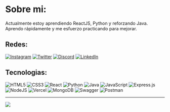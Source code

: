 # Sobre mi:
Actualmente estoy aprendiendo ReactJS, Python y reforzando Java.<br>Aprendo rápidamente y me esfuerzo practicando para mejorar.


## Redes:
[![Instagram](https://img.shields.io/badge/Instagram-%23E4405F.svg?logo=Instagram&logoColor=white)](https://instagram.com/D3r3_k_) 
[![Twitter](https://img.shields.io/badge/Twitter-%231DA1F2.svg?logo=Twitter&logoColor=white)](https://twitter.com/D3r3_k_) 
[![Discord](https://img.shields.io/badge/Discord-%237289DA.svg?logo=discord&logoColor=white)](https://discord.gg/D3r3_k_#2392) 
[![LinkedIn](https://img.shields.io/badge/LinkedIn-%230077B5.svg?logo=linkedin&logoColor=white)](https://linkedin.com/in/d3r3k) 


## Tecnologias:
![HTML5](https://img.shields.io/badge/html5-%23E34F26.svg?style=for-the-badge&logo=html5&logoColor=white) 
![CSS3](https://img.shields.io/badge/css3-%231572B6.svg?style=for-the-badge&logo=css3&logoColor=white) 
![React](https://img.shields.io/badge/react-%2320232a.svg?style=for-the-badge&logo=react&logoColor=%2361DAFB)
![Python](https://img.shields.io/badge/python-3670A0?style=for-the-badge&logo=python&logoColor=ffdd54) 
![Java](https://img.shields.io/badge/java-%23ED8B00.svg?style=for-the-badge&logo=java&logoColor=white) 
![JavaScript](https://img.shields.io/badge/javascript-%23323330.svg?style=for-the-badge&logo=javascript&logoColor=%23F7DF1E) 
![Express.js](https://img.shields.io/badge/express.js-%23404d59.svg?style=for-the-badge&logo=express&logoColor=%2361DAFB) 
![NodeJS](https://img.shields.io/badge/node.js-6DA55F?style=for-the-badge&logo=node.js&logoColor=white) 
![Vercel](https://img.shields.io/badge/vercel-%23000000.svg?style=for-the-badge&logo=vercel&logoColor=white) 
![MongoDB](https://img.shields.io/badge/MongoDB-%234ea94b.svg?style=for-the-badge&logo=mongodb&logoColor=white) 
![Swagger](https://img.shields.io/badge/-Swagger-%23Clojure?style=for-the-badge&logo=swagger&logoColor=white) 
![Postman](https://img.shields.io/badge/Postman-FF6C37?style=for-the-badge&logo=postman&logoColor=white)

---
[![](https://visitcount.itsvg.in/api?id=D3r3-k&icon=8&color=6)](https://visitcount.itsvg.in)

<!-- Proudly created with GPRM ( https://gprm.itsvg.in ) -->

